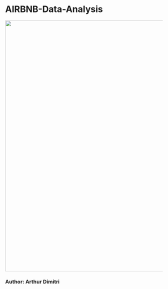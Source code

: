 # AIRBNB-Data-Analysis

<img src="https://lh3.googleusercontent.com/proxy/uB2qZuIXzi2UN84qM2evfVXaXtuOianbP7-sNCTUA9W3zLnQs6sGBL0E2no557tDpUcXepDIC0J-VFi6Cd8mVRsg40WvvkIgqkSx1JiTO8YscgPDUi78T1E" width="800px">



### Author: Arthur Dimitri
